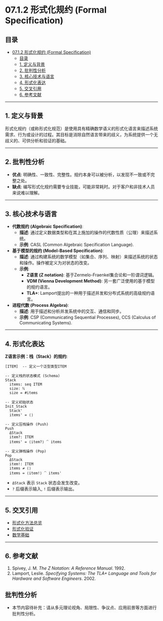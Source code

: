 # 07.1.2 形式化规约 (Formal Specification)

## 目录

- [07.1.2 形式化规约 (Formal Specification)](#0712-形式化规约-formal-specification)
  - [目录](#目录)
  - [1. 定义与背景](#1-定义与背景)
  - [2. 批判性分析](#2-批判性分析)
  - [3. 核心技术与语言](#3-核心技术与语言)
  - [4. 形式化表达](#4-形式化表达)
  - [5. 交叉引用](#5-交叉引用)
  - [6. 参考文献](#6-参考文献)

---

## 1. 定义与背景

形式化规约（或称形式化规范）是使用具有精确数学语义的形式化语言来描述系统需求、行为或设计的过程。其目标是消除自然语言带来的歧义，为系统提供一个无歧义的、可供分析和验证的基础。

---

## 2. 批判性分析

- **优点**: 明确性、一致性、完整性。规约本身可以被分析，以发现不一致或不完整之处。
- **缺点**: 编写形式化规约需要专业技能，可能非常耗时。对于客户和非技术人员来说难以理解。

---

## 3. 核心技术与语言

- **代数规约 (Algebraic Specification)**:
  - **描述**: 通过定义数据类型和在其上施加的操作的代数性质（公理）来描述系统。
  - **示例**: CASL (Common Algebraic Specification Language).
- **基于模型的规约 (Model-Based Specification)**:
  - **描述**: 通过构建系统的数学模型（如集合、序列、映射）来描述系统的状态和操作。操作被定义为对状态的改变。
  - **示例**:
    - **Z语言 (Z notation)**: 基于Zermelo-Fraenkel集合论和一阶谓词逻辑。
    - **VDM (Vienna Development Method)**: 另一套广泛使用的基于模型的规约语言。
    - **TLA+**: Lamport提出的一种用于描述并发和分布式系统的高级规约语言。
- **进程代数 (Process Algebra)**:
  - **描述**: 用于描述和分析并发系统中的交互、通信和同步。
  - **示例**: CSP (Communicating Sequential Processes), CCS (Calculus of Communicating Systems).

---

## 4. 形式化表达

**Z语言示例：栈（Stack）的规约**:

```text
[ITEM]  -- 定义一个泛型类型ITEM

-- 定义栈的状态模式 (Schema)
Stack
  items: seq ITEM
  size: ℕ
  size = #items

-- 定义初始状态
Init_Stack
  Stack'
  items' = ⟨⟩

-- 定义压栈操作 (Push)
Push
  ΔStack
  item?: ITEM
  items' = ⟨item?⟩ ⁀ items

-- 定义弹栈操作 (Pop)
Pop
  ΔStack
  item!: ITEM
  items ≠ ⟨⟩
  items = ⟨item!⟩ ⁀ items'
```

- `ΔStack` 表示 `Stack` 状态会发生改变。
- `?` 后缀表示输入, `!` 后缀表示输出。

---

## 5. 交叉引用

- [形式化方法总览](README.md)
- [形式化验证](07.1.3_Formal_Verification.md)
- [数学基础](README.md)

---

## 6. 参考文献

1. Spivey, J. M. *The Z Notation: A Reference Manual*. 1992.
2. Lamport, Leslie. *Specifying Systems: The TLA+ Language and Tools for Hardware and Software Engineers*. 2002.


## 批判性分析

- 本节内容待补充：请从多元理论视角、局限性、争议点、应用前景等方面进行批判性分析。
